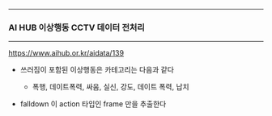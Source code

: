 ------
### AI HUB 이상행동 CCTV 데이터 전처리
------
https://www.aihub.or.kr/aidata/139

* 쓰러짐이 포함된 이상행동은 카테고리는 다음과 같다
  * 폭행, 데이트폭력, 싸움, 실신, 강도, 데이트 폭력, 납치

* falldown 이 action 타입인 frame 만을 추출한다 



